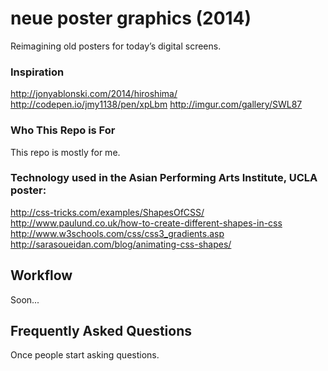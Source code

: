 neue poster graphics (2014)
=========

Reimagining old posters for today’s digital screens.

### Inspiration
http://jonyablonski.com/2014/hiroshima/
http://codepen.io/jmy1138/pen/xpLbm
http://imgur.com/gallery/SWL87

### Who This Repo is For
This repo is mostly for me.

### Technology used in the Asian Performing Arts Institute, UCLA poster:
http://css-tricks.com/examples/ShapesOfCSS/
http://www.paulund.co.uk/how-to-create-different-shapes-in-css
http://www.w3schools.com/css/css3_gradients.asp
http://sarasoueidan.com/blog/animating-css-shapes/

## Workflow

Soon...

## Frequently Asked Questions

Once people start asking questions.